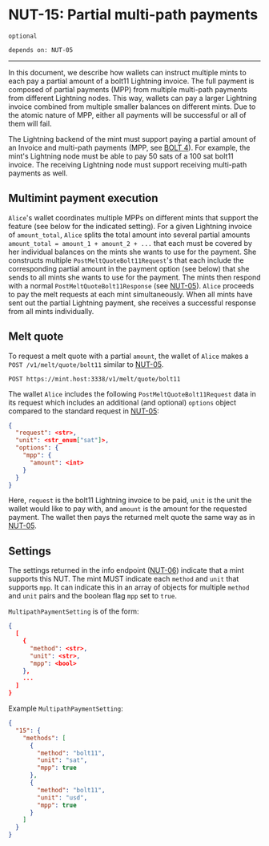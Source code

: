 # NUT-15: Partial multi-path payments

`optional`

`depends on: NUT-05`

---

In this document, we describe how wallets can instruct multiple mints to each pay a partial amount of a bolt11 Lightning invoice. The full payment is composed of partial payments (MPP) from multiple multi-path payments from different Lightning nodes. This way, wallets can pay a larger Lightning invoice combined from multiple smaller balances on different mints. Due to the atomic nature of MPP, either all payments will be successful or all of them will fail.

The Lightning backend of the mint must support paying a partial amount of an Invoice and multi-path payments (MPP, see [BOLT 4](https://github.com/lightning/bolts/blob/master/04-onion-routing.md)). For example, the mint's Lightning node must be able to pay 50 sats of a 100 sat bolt11 invoice. The receiving Lightning node must support receiving multi-path payments as well.

## Multimint payment execution

`Alice`'s wallet coordinates multiple MPPs on different mints that support the feature (see below for the indicated setting). For a given Lightning invoice of `amount_total`, `Alice` splits the total amount into several partial amounts `amount_total = amount_1 + amount_2 + ...` that each must be covered by her individual balances on the mints she wants to use for the payment. She constructs multiple `PostMeltQuoteBolt11Request`'s that each include the corresponding partial amount in the payment option (see below) that she sends to all mints she wants to use for the payment. The mints then respond with a normal `PostMeltQuoteBolt11Response` (see [NUT-05][05]). `Alice` proceeds to pay the melt requests at each mint simultaneously. When all mints have sent out the partial Lightning payment, she receives a successful response from all mints individually.

## Melt quote

To request a melt quote with a partial `amount`, the wallet of `Alice` makes a `POST /v1/melt/quote/bolt11` similar to [NUT-05][05].

```http
POST https://mint.host:3338/v1/melt/quote/bolt11
```

The wallet `Alice` includes the following `PostMeltQuoteBolt11Request` data in its request which includes an additional (and optional) `options` object compared to the standard request in [NUT-05][05]:

```json
{
  "request": <str>,
  "unit": <str_enum["sat"]>,
  "options": {
    "mpp": {
      "amount": <int>
    }
  }
}
```

Here, `request` is the bolt11 Lightning invoice to be paid, `unit` is the unit the wallet would like to pay with, and `amount` is the amount for the requested payment. The wallet then pays the returned melt quote the same way as in [NUT-05][05].

## Settings

The settings returned in the info endpoint ([NUT-06][06]) indicate that a mint supports this NUT. The mint MUST indicate each `method` and `unit` that supports `mpp`. It can indicate this in an array of objects for multiple `method` and `unit` pairs and the boolean flag `mpp` set to `true`.

`MultipathPaymentSetting` is of the form:

```json
{
  [
    {
      "method": <str>,
      "unit": <str>,
      "mpp": <bool>
    },
    ...
  ]
}
```

Example `MultipathPaymentSetting`:

```json
{
  "15": {
    "methods": [
      {
        "method": "bolt11",
        "unit": "sat",
        "mpp": true
      },
      {
        "method": "bolt11",
        "unit": "usd",
        "mpp": true
      }
    ]
  }
}
```

[05]: 05.md
[06]: 06.md
